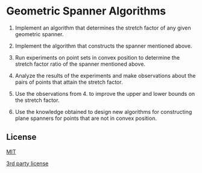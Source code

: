 # Geometric Spanner Algorithms

1. Implement an algorithm that determines the stretch factor of any
given geometric spanner.

2. Implement the algorithm that constructs the spanner mentioned above.

3. Run experiments on point sets in convex position to determine the
stretch factor ratio of the spanner mentioned above.

4. Analyze the results of the experiments and make observations about
the pairs of points that attain the stretch factor.

5. Use the observations from 4. to improve the upper and lower bounds on
the stretch factor.

6. Use the knowledge obtained to design new algorithms for constructing
plane spanners for points that are not in convex position. 

## License

[MIT](LICENSE.txt)

[3rd party license](LICENSE_3RD_PARTY.txt)
